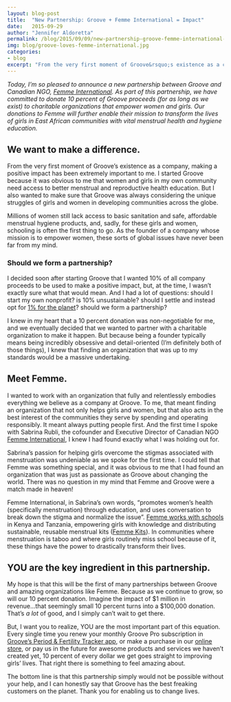 ```yaml
---
layout: blog-post
title:  "New Partnership: Groove + Femme International = Impact"
date:   2015-09-29
author: "Jennifer Aldoretta"
permalink: /blog/2015/09/09/new-partnership-groove-femme-international-impact/
img: blog/groove-loves-femme-international.jpg
categories:
- blog
excerpt: "From the very first moment of Groove&rsquo;s existence as a company, making a positive impact has been extremely important to me ..."
---
```


*Today, I&rsquo;m so pleased to announce a new partnership between Groove and Canadian NGO, <a class="text-link" href="/blog/2015/09/10/femme-international-empowering-women-through-menstrual-health-education/">Femme International</a>. As part of this partnership, we have committed to donate 10 percent of Groove proceeds (for as long as we exist) to charitable organizations that empower women and girls. Our donations to Femme will further enable their mission to transform the lives of girls in East African communities with vital menstrual health and hygiene education.*

## We want to make a difference. ##

From the very first moment of Groove&rsquo;s existence as a company, making a positive impact has been extremely important to me. I started Groove because it was obvious to me that women and girls in my own community need access to better menstrual and reproductive health education. But I also wanted to make sure that Groove was always considering the unique struggles of girls and women in developing communities across the globe. 

Millions of women still lack access to basic sanitation and safe, affordable menstrual hygiene products, and, sadly, for these girls and women, schooling is often the first thing to go. As the founder of a company whose mission is to empower women, these sorts of global issues have never been far from my mind.

### Should we form a partnership? ###

I decided soon after starting Groove that I wanted 10% of all company proceeds to be used to make a positive impact, but, at the time, I wasn&rsquo;t exactly sure what that would mean. And I had a lot of questions: should I start my own nonprofit? is 10% unsustainable? should I settle and instead opt for <a class="text-link" href="http://onepercentfortheplanet.org/">1% for the planet</a>? should we form a partnership? 

I knew in my heart that a 10 percent donation was non-negotiable for me, and we eventually decided that we wanted to partner with a charitable organization to make it happen. But because being a founder typically means being incredibly obsessive and detail-oriented (I&rsquo;m definitely both of those things), I knew that finding an organization that was up to my standards would be a massive undertaking. 

## Meet Femme. ##

I wanted to work with an organization that fully and relentlessly embodies everything we believe as a company at Groove. To me, that meant finding an organization that not only helps girls and women, but that also acts in the best interest of the communities they serve by spending and operating responsibly. It meant always putting people first. And the first time I spoke with Sabrina Rubli, the cofounder and Executive Director of Canadian NGO <a class="text-link" href="/blog/2015/09/10/femme-international-empowering-women-through-menstrual-health-education/">Femme International</a>, I knew I had found exactly what I was holding out for.

Sabrina&rsquo;s passion for helping girls overcome the stigmas associated with menstruation was undeniable as we spoke for the first time. I could tell that Femme was something special, and it was obvious to me that I had found an organization that was just as passionate as Groove about changing the world. There was no question in my mind that Femme and Groove were a match made in heaven!

Femme International, in Sabrina&rsquo;s own words, &ldquo;promotes women&rsquo;s health (specifically menstruation) through education, and uses conversation to break down the stigma and normalize the issue&rdquo;. <a class="text-link" href="http://www.femmeinternational.org/femmex27s-programs.html">Femme works with schools</a> in Kenya and Tanzania, empowering girls with knowledge and distributing sustainable, reusable menstrual kits (<a class="text-link" href="http://www.femmeinternational.org/femme-kits.html">Femme Kits</a>). In communities where menstruation is taboo and where girls routinely miss school because of it, these things have the power to drastically transform their lives.

## YOU are the key ingredient in this partnership. ##

My hope is that this will be the first of many partnerships between Groove and amazing organizations like Femme. Because as we continue to grow, so will our 10 percent donation. Imagine the impact of $1 million in revenue...that seemingly small 10 percent turns into a $100,000 donation. That&rsquo;s *a lot* of good, and I simply can&rsquo;t wait to get there.

But, I want you to realize, YOU are the most important part of this equation. Every single time you renew your monthly Groove Pro subscription in <a class="text-link" href="https://itunes.apple.com/app/id831795151">Groove&rsquo;s Period &amp; Fertility Tracker app</a>, or make a purchase in our <a class="text-link" href="/store/">online store</a>, or pay us in the future for awesome products and services we haven&rsquo;t created yet, 10 percent of every dollar we get goes straight to improving girls&rsquo; lives. That right there is something to feel amazing about. 

The bottom line is that this partnership simply would not be possible without your help, and I can honestly say that Groove has the best freaking customers on the planet. Thank you for enabling us to change lives.



<a class="text-link" href="/store/">
